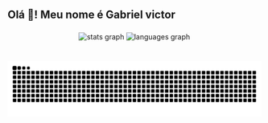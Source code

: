 <h2 align="left">Olá 👋! Meu nome é Gabriel victor</h2>

###

<div align="center">
  <img src="https://github-readme-stats.vercel.app/api?username=gabvictor&hide_title=false&hide_rank=false&show_icons=true&include_all_commits=true&count_private=true&disable_animations=false&theme=dracula&locale=en&hide_border=false" height="150" alt="stats graph"  />
  <img src="https://github-readme-stats.vercel.app/api/top-langs?username=gabvictor&locale=en&hide_title=false&layout=compact&card_width=320&langs_count=5&theme=dracula&hide_border=false" height="150" alt="languages graph"  />
</div>

###

<br clear="both">

<img src="https://raw.githubusercontent.com/gabvictor/gabvictor/output/snake.svg" alt="Snake animation" />

###
